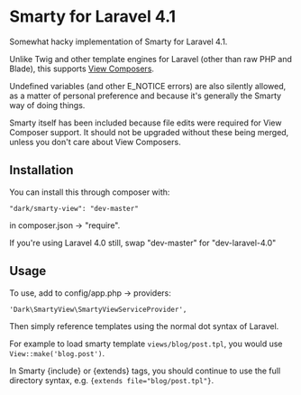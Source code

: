 Smarty for Laravel 4.1
======================


Somewhat hacky implementation of Smarty for Laravel 4.1.

Unlike Twig and other template engines for Laravel (other than raw PHP and Blade), this supports [View Composers](http://laravel.com/docs/responses#view-composers).

Undefined variables (and other E_NOTICE errors) are also silently allowed, as a matter of personal preference and because it's generally the Smarty way of doing things.

Smarty itself has been included because file edits were required for View Composer support. It should not be upgraded without these being merged, unless you don't care about View Composers.

Installation
----------------

You can install this through composer with:

	"dark/smarty-view": "dev-master"
	
in composer.json -> "require".

If you're using Laravel 4.0 still, swap "dev-master" for "dev-laravel-4.0"

Usage
----------

To use, add to config/app.php -> providers:

	'Dark\SmartyView\SmartyViewServiceProvider',
	
Then simply reference templates using the normal dot syntax of Laravel. 

For example to load smarty template ``views/blog/post.tpl``, you would use ``View::make('blog.post')``. 

In Smarty {include} or {extends} tags, you should continue to use the full directory syntax, e.g. ``{extends file="blog/post.tpl"}``.